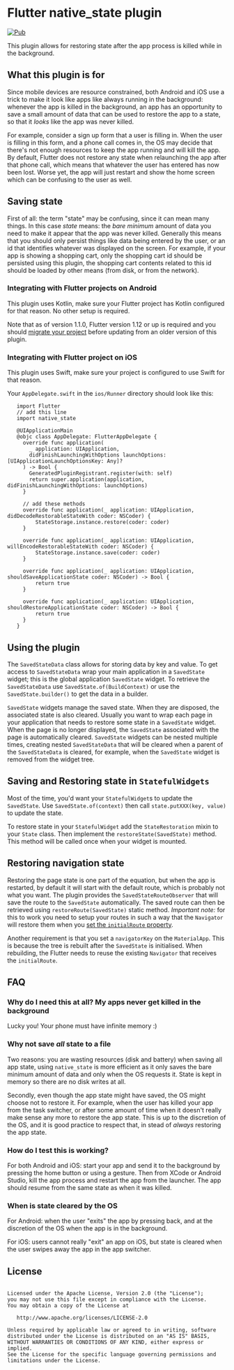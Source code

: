 # Flutter native_state plugin
[![Pub](https://img.shields.io/pub/v/native_state.svg)](https://pub.dartlang.org/packages/native_state)

This plugin allows for restoring state after the app process is killed while in the background.

## What this plugin is for
Since mobile devices are resource constrained, both Android and iOS use a trick to make it look like apps like always running in
the background: whenever the app is killed in the background, an app has an opportunity to save a small amount of data 
that can be used to restore the app to a state, so that it _looks_ like the app was never killed.

For example, consider a sign up form that a user is filling in. When the user is filling in this form, and a phone call comes in,
the OS may decide that there's not enough resources to keep the app running and will kill the app. By default, Flutter does not 
restore any state when relaunching the app after that phone call, which means that whatever the user has entered has now been lost. 
Worse yet, the app will just restart and show the home screen which can be confusing to the user as well.

## Saving state
First of all: the term "state" may be confusing, since it can mean many things. In this case _state_ means: the *bare minimum* 
amount of data you need to make it appear that the app was never killed. Generally this means that you should only persist things like
data being entered by the user, or an id that identifies whatever was displayed on the screen. For example, if your app is showing 
a shopping cart, only the shopping cart id should be persisted using this plugin, the shopping cart contents related to this id 
should be loaded by other means (from disk, or from the network).

### Integrating with Flutter projects on Android
This plugin uses Kotlin, make sure your Flutter project has Kotlin configured for that reason.
No other setup is required.

Note that as of version 1.1.0, Flutter version 1.12 or up is required and you should [migrate your project](https://github.com/flutter/flutter/wiki/Upgrading-pre-1.12-Android-projects)
before updating from an older version of this plugin. 

### Integrating with Flutter project on iOS
This plugin uses Swift, make sure your project is configured to use Swift for that reason.

Your `AppDelegate.swift` in the `ios/Runner` directory should look like this:

```import UIKit
   import Flutter
   // add this line
   import native_state
   
   @UIApplicationMain
   @objc class AppDelegate: FlutterAppDelegate {
     override func application(
       _ application: UIApplication,
       didFinishLaunchingWithOptions launchOptions: [UIApplicationLaunchOptionsKey: Any]?
     ) -> Bool {
       GeneratedPluginRegistrant.register(with: self)
       return super.application(application, didFinishLaunchingWithOptions: launchOptions)
     }

     // add these methods       
     override func application(_ application: UIApplication, didDecodeRestorableStateWith coder: NSCoder) {
         StateStorage.instance.restore(coder: coder)
     }

     override func application(_ application: UIApplication, willEncodeRestorableStateWith coder: NSCoder) {
         StateStorage.instance.save(coder: coder)
     }
   
     override func application(_ application: UIApplication, shouldSaveApplicationState coder: NSCoder) -> Bool {
         return true
     }
   
     override func application(_ application: UIApplication, shouldRestoreApplicationState coder: NSCoder) -> Bool {
         return true
     }
   }
```

## Using the plugin
The `SavedStateData` class allows for storing data by key and value. To get access to `SavedStateData` wrap your 
main application in a `SavedState` widget; this is the global application `SavedState` widget. To retrieve the `SavedStateData` 
use `SavedState.of(BuildContext)` or use the `SavedState.builder()` to get the data in a builder.

`SavedState` widgets manage the saved state. When they are disposed, the associated state is also cleared. Usually you want to 
wrap each page in your application that needs to restore some state in a `SavedState` widget. When the page is no longer displayed, the
`SavedState` associated with the page is automatically cleared. `SavedState` widgets can be nested multiple times, creating nested 
`SavedStateData` that will be cleared when a parent of the `SavedStateData` is cleared, for example, when the `SavedState` widget is removed
from the widget tree.

## Saving and Restoring state in `StatefulWidgets`
Most of the time, you'd want your `StatefulWidget`s to update the `SavedState`. Use `SavedState.of(context)` then call `state.putXXX(key, value)` to
update the state.

To restore state in your `StatefulWidget` add the `StateRestoration` mixin to your `State` class. Then implement the `restoreState(SavedState)` 
method. This method will be called once when your widget is mounted.

## Restoring navigation state
Restoring the page state is one part of the equation, but when the app is restarted, by default it will start with the default route, 
which is probably not what you want. The plugin provides the `SavedStateRouteObserver` that will save the route to the 
`SavedState` automatically. The saved route can then be retrieved using `restoreRoute(SavedState)` static method. *Important note:* for
this to work you need to setup your routes in such a way that the `Navigator` will restore them when you [set the `initialRoute` property](https://api.flutter.dev/flutter/widgets/Navigator/initialRoute.html).

Another requirement is that you set a `navigatorKey` on the `MaterialApp`. This is because the tree is rebuilt after the `SavedState` is initialised. When
rebuilding, the Flutter needs to reuse the existing `Navigator` that receives the `initialRoute`.  

## FAQ
### Why do I need this at all? My apps never get killed in the background
Lucky you! Your phone must have infinite memory :)

### Why not save _all_ state to a file
Two reasons: you are wasting resources (disk and battery) when saving all app state, using `native_state` is more efficient as it only saves the bare 
minimum amount of data and only when the OS requests it. State is kept in memory so there are no disk writes at all.

Secondly, even though the app state might have saved, the OS might 
choose not to restore it. For example, when the user has killed your app from the task switcher, or after some amount of time when 
it doesn't really make sense any more to restore the app state. This is up to the discretion of the OS, and it is good practice 
to respect that, in stead of _always_ restoring the app state.

### How do I test this is working?
For both Android and iOS: start your app and send it to the background by pressing the home button or using a gesture. Then 
from XCode or Android Studio, kill the app process and restart the app from the launcher. The app should resume from the same 
state as when it was killed.

### When is state cleared by the OS
For Android: when the user "exits" the app by pressing back, and at the discretion of the OS when the app is in the background.

For iOS: users cannot really "exit" an app on iOS, but state is cleared when the user swipes away the app in the app switcher.

## License
```Copyright 2019 Little Robots

Licensed under the Apache License, Version 2.0 (the "License");
you may not use this file except in compliance with the License.
You may obtain a copy of the License at

   http://www.apache.org/licenses/LICENSE-2.0

Unless required by applicable law or agreed to in writing, software
distributed under the License is distributed on an "AS IS" BASIS,
WITHOUT WARRANTIES OR CONDITIONS OF ANY KIND, either express or implied.
See the License for the specific language governing permissions and
limitations under the License.
```